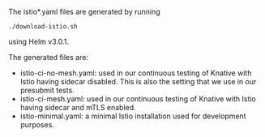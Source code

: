 The istio\*.yaml files are generated by running

```
./download-istio.sh
```

using Helm v3.0.1.

The generated files are:

* istio-ci-no-mesh.yaml: used in our continuous testing of Knative with Istio
  having sidecar disabled.  This is also the setting that we use in our
  presubmit tests.
* istio-ci-mesh.yaml: used in our continuous testing of Knative with Istio
  having sidecar and mTLS enabled.
* istio-minimal.yaml: a minimal Istio installation used for development
  purposes.
